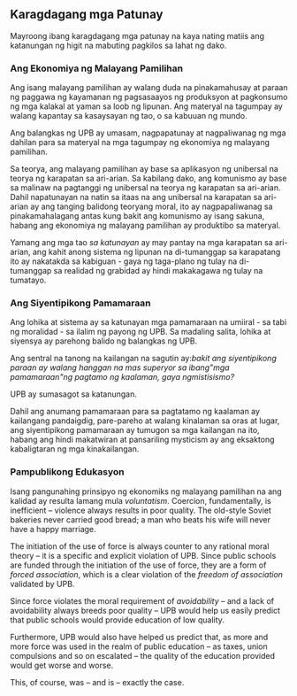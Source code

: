 ## Karagdagang mga Patunay

Mayroong ibang karagdagang mga patunay na kaya nating matiis ang katanungan ng higit na mabuting pagkilos sa lahat ng dako.

### Ang Ekonomiya ng Malayang Pamilihan

Ang isang malayang pamilihan ay walang duda na pinakamahusay at paraan ng paggawa ng kayamanan ng pagsasaayos ng produksyon at pagkonsumo ng mga kalakal at yaman sa loob ng lipunan. Ang materyal na tagumpay ay walang kapantay sa kasaysayan ng tao, o sa kabuuan ng mundo.

Ang balangkas ng UPB ay umasam, nagpapatunay at nagpaliwanag ng mga dahilan para sa materyal na mga tagumpay ng ekonomiya ng malayang pamilihan.

Sa teorya, ang malayang pamilihan ay base sa aplikasyon ng unibersal na teorya ng karapatan sa ari-arian. Sa kabilang dako, ang komunismo ay base sa malinaw na pagtanggi ng unibersal na teorya ng karapatan sa ari-arian. Dahil napatunayan na natin sa itaas na ang unibersal na karapatan sa ari-arian ay ang tanging balidong teoryang moral, ito ay nagpapaliwanag sa pinakamahalagang antas kung bakit ang komunismo ay isang sakuna, habang ang ekonomiya ng malayang pamilihan ay produktibo sa materyal.

Yamang ang mga tao *sa katunayan* ay may pantay na mga karapatan sa ari-arian, ang kahit anong sistema ng lipunan na di-tumanggap sa karapatang ito ay nakatakda sa kabiguan - gaya ng taga-plano ng tulay na di-tumanggap sa realidad ng grabidad ay hindi makakagawa ng tulay na tumatayo.

### Ang Siyentipikong Pamamaraan

Ang lohika at sistema ay sa katunayan mga pamamaraan na umiiral - sa tabi ng moralidad - sa ilalim ng payong ng UPB. Sa madaling salita, lohika at siyensya ay parehong balido ng balangkas ng UPB.

Ang sentral na tanong na kailangan na sagutin ay:*bakit ang siyentipikong paraan ay walang hanggan na mas superyor sa ibang"mga pamamaraan"ng pagtamo ng kaalaman, gaya ngmistisismo?*

UPB ay sumasagot sa katanungan.

Dahil ang anumang pamamaraan para sa pagtatamo ng kaalaman ay kailangang pandaigdig, pare-pareho at walang kinalaman sa oras at lugar, ang siyentipikong pamamaraan ay tumugon sa mga kailangan na ito, habang ang hindi makatwiran at pansariling mysticism ay ang eksaktong kabaligtaran ng mga kinakailangan.

### Pampublikong Edukasyon

Isang pangunahing prinsipyo ng ekonomiks ng malayang pamilihan na ang kalidad ay resulta lamang mula *voluntatism*. Coercion, fundamentally, is inefficient – violence always results in poor quality. The old-style Soviet bakeries never carried good bread; a man who beats his wife will never have a happy marriage.

The initiation of the use of force is always counter to any rational moral theory – it is a specific and explicit violation of UPB. Since public schools are funded through the initiation of the use of force, they are a form of *forced association*, which is a clear violation of the *freedom of association* validated by UPB.

Since force violates the moral requirement of *avoidability* – and a lack of avoidability always breeds poor quality – UPB would help us easily predict that public schools would provide education of low quality.

Furthermore, UPB would also have helped us predict that, as more and more force was used in the realm of public education – as taxes, union compulsions and so on escalated – the quality of the education provided would get worse and worse.

This, of course, was – and is – exactly the case.